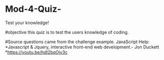 # Mod-4-Quiz-
Test your knowledge!

#objective
this quiz is to test the users knowledge of coding.

#Source
questions came from the challenge example.
JavaScript Help: 
*Javascript & Jquery, interactive front-end web development.- Jon Duckett
*https://youtu.be/hdI2bqOjy3c
